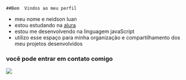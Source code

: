     ##Bem  Vindos ao meu perfil 

    
- meu nome e neidson luan
- estou estudando na [alura](https://www.alura.com.br)
- estou me desenvolvendo na linguagem javaScript
- utilizo esse espaço para minha organização e compartilhamento dos meu projetos desenvolvidos

### você pode entrar em contato comigo



![](https://www.gratistodo.com/wp-content/uploads/2018/02/Dragon-Ball-Super-18.gif)
